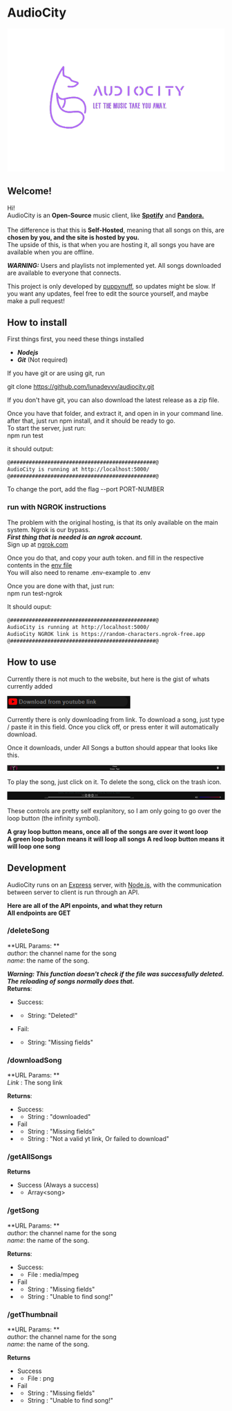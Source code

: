 # AudioCity
![image](/public/photos/noBackgroundLogo.png)

## Welcome!
Hi!<br>
AudioCity is an **Open-Source** music client, like [**Spotify**](https://open.spotify.com) and [**Pandora.**](https://www.pandora.com/)<br><br>
The difference is that this is **Self-Hosted**, meaning that all songs on this, are **chosen by you, and the site is hosted by you.**<br>
The upside of this, is that when you are hosting it, all songs you have are available when you are offline.

***WARNING:*** Users and playlists not implemented yet. All songs downloaded are available to everyone that connects.

This project is only developed by [puppynuff](https://github.com/puppynuff), so updates might be slow. If you want any updates, feel free to edit the source yourself, and maybe make a pull request!

## How to install
First things first, you need these things installed
* ***Nodejs***
* ***Git*** (Not required)

If you have git or are using git, run

git clone https://github.com/lunadevvv/audiocity.git

If you don't have git, you can also download the latest release as a zip file.

Once you have that folder, and extract it, and open in in your command line.<br>
after that, just run npm install, and it should be ready to go.<br>
To start the server, just run: <br>
npm run test

it should output:
```
@###############################################@
AudioCity is running at http://localhost:5000/
@###############################################@
```

To change the port, add the flag --port PORT-NUMBER

### run with NGROK instructions
The problem with the original hosting, is that its only available on the main system. Ngrok is our bypass.<br>
***First thing that is needed is an ngrok account.***<br>
Sign up at [ngrok.com](https://ngrok.com/)

Once you do that, and copy your auth token. and fill in the respective contents in the  [env file](./.env-example)<br>
You will also need to rename .env-example to .env

Once you are done with that, just run:<br> npm run test-ngrok

It should ouput:
```
@###############################################@
AudioCity is running at http://localhost:5000/
AudioCity NGROK link is https://random-characters.ngrok-free.app
@###############################################@
```

## How to use
Currently there is not much to the website, but here is the gist of whats currently added

![Download input](./public/photos/guide/downloadLinkElement.png)

Currently there is only downloading from link. To download a song, just type / paste it in this field. Once you click off, or press enter it will automatically download.

Once it downloads, under All Songs a button should appear that looks like this.

![Example song element](./public/photos/guide/exampleSongButton.png)

To play the song, just click on it. To delete the song, click on the trash icon.

![Song controls](./public/photos/guide/audioControls.png)

These controls are pretty self explanitory, so I am only going to go over the loop button (the infinity symbol).

**A gray loop button means, once all of the songs are over it wont loop**<br>
**A green loop button means it will loop all songs**
**A red loop button means it will loop one song**

## Development
AudioCity runs on an [Express](https://expressjs.com/) server, with [Node.js](https://nodejs.org), with the communication between server to client is run through an API.

**Here are all of the API enpoints, and what they return**<br>
**All endpoints are GET**<br>

### /deleteSong
**URL Params: **<br>
*author*:  the channel name for the song<br>
*name*:  the name of the song.

***Warning:  This function doesn't check if the file was successfully deleted. The reloading of songs normally does that.***<br>
**Returns**:<br>

* Success:<br>
* * String:  "Deleted!"

* Fail:<br>
* * String:  "Missing fields"

### /downloadSong
**URL Params: **<br>
*Link* : The song link

**Returns**:<br>
* Success:<br>
* * String : "downloaded"<br>
* Fail <br>
* * String : "Missing fields"
* * String : "Not a valid yt link, Or failed to download"


### /getAllSongs
**Returns**
* Success (Always a success)
* * Array&lt;song>

### /getSong
**URL Params: **<br>
*author*:  the channel name for the song<br>
*name*:  the name of the song.

**Returns**:<br>
* Success:<br>
* * File : media/mpeg<br>
* Fail <br>
* * String : "Missing fields"
* * String : "Unable to find song!"

### /getThumbnail
**URL Params: **<br>
*author*:  the channel name for the song<br>
*name*:  the name of the song.

**Returns**<br>
* Success<br>
* * File : png<br>
* Fail<br>
* * String : "Missing fields"
* * String : "Unable to find song!"
